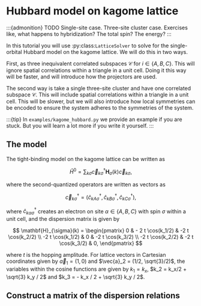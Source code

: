 # Hubbard model on kagome lattice

:::{admonition} TODO
Single-site case. Three-site cluster case. Exercises like, what happens 
to hybridization? The total spin? The energy? 
:::

In this tutorial you will use :py:class:`LatticeSolver` to solve for the 
single-orbital Hubbard model on the kagome lattice. We will do this in two 
ways. 

First, as three inequivalent correlated subspaces $\mathcal{C}$ for 
$i \in \{A, B, C\}$. This will ignore spatial correlations within a triangle 
in a unit cell. Doing it this way will be faster, and will introduce 
how the projectors are used.

The second way is take a single three-site cluster and 
have one correlated subspace $\mathcal{C}$. This will include spatial 
correlations within a triangle in a unit cell. This will be slower, but we 
will also introduce how local symmetries can be encoded to ensure 
the system adheres to the symmetries of the system.

:::{tip}
In `examples/kagome_hubbard.py` we provide an example if you are stuck. But 
you will learn a lot more if you write it yourself.
:::

## The model

The tight-binding model on the kagome lattice can be written as 

$$
\hat{H}^0 = \sum_{k\sigma} 
\vec{c}_{k\sigma}^{\dagger}
\mathbf{H}_{\sigma}(k) 
\vec{c}_{k\sigma},
$$

where the second-quantized operators are written as vectors as

$$
\vec{c}^{\dagger}_{k\sigma} = 
\left( \hat{c}^{\dagger}_{kA\sigma}, 
\hat{c}^{\dagger}_{kB\sigma}, 
\hat{c}^{\dagger}_{kC\sigma} \right),
$$

where $\hat{c}^{\dagger}_{k\alpha\sigma}$ creates an electron on site 
$\alpha \in \{A,B,C\}$ with spin $\sigma$ within a unit cell, and the dispersion 
matrix is given by 

$$
\mathbf{H}_{\sigma}(k) = \begin{pmatrix}
0                & - 2 t \cos(k_1/2)  & -2 t \cos(k_2/2) \\
-2 t \cos(k_1/2) & 0                & -2 t \cos(k_3/2) \\
-2 t \cos(k_2/2) & -2 t \cos(k_3/2) & 0,
\end{pmatrix} 
$$

where $t$ is the hopping amplitude. For lattice vectors in Cartesian 
coordinates given by $\vec{a}_1 = (1, 0)$ and $\vec{a}_2 = (1/2, \sqrt{3}/2)$,
the variables within the cosine functions are given by 
$k_1 = k_x$, 
$k_2 = k_x/2 + \sqrt{3} k_y / 2$ and 
$k_3 = - k_x / 2 + \sqrt{3} k_y / 2$.

## Construct a matrix of the dispersion relations